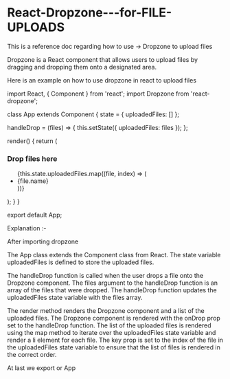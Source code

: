 # React-Dropzone---for-FILE-UPLOADS
This is a reference doc regarding how to use  -> Dropzone to upload files    


Dropzone is a React component that allows users to upload files by dragging and dropping them onto a designated area.


Here is an example on how to use dropzone in react to upload files 

import React, { Component } from 'react';
import Dropzone from 'react-dropzone';

class App extends Component {
  state = {
    uploadedFiles: []
  };

  handleDrop = (files) => {
    this.setState({
      uploadedFiles: files
    });
  };

  render() {
    return (
      <div>
        <Dropzone onDrop={this.handleDrop}>
          <h3>Drop files here</h3>
        </Dropzone>
        <ul>
          {this.state.uploadedFiles.map((file, index) => (
            <li key={index}>{file.name}</li>
          ))}
        </ul>
      </div>
    );
  }
}

export default App;



Explanation :- 

After importing dropzone 

The App class extends the Component class from React. The state variable uploadedFiles is defined to store the uploaded files.

The handleDrop function is called when the user drops a file onto the Dropzone component. The files argument to the handleDrop function is an array of the files that were dropped. The handleDrop function updates the uploadedFiles state variable with the files array.

The render method renders the Dropzone component and a list of the uploaded files. The Dropzone component is rendered with the onDrop prop set to the handleDrop function. The list of the uploaded files is rendered using the map method to iterate over the uploadedFiles state variable and render a li element for each file. The key prop is set to the index of the file in the uploadedFiles state variable to ensure that the list of files is rendered in the correct order.

At last we export or App
